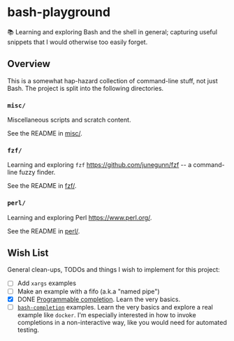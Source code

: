# bash-playground

📚 Learning and exploring Bash and the shell in general; capturing useful snippets that I would otherwise too easily forget.


## Overview

This is a somewhat hap-hazard collection of command-line stuff, not just Bash. The project is split into the following
directories.


### `misc/`

Miscellaneous scripts and scratch content.

See the README in [misc/](misc/).


### `fzf/`

Learning and exploring `fzf` <https://github.com/junegunn/fzf> -- a command-line fuzzy finder.

See the README in [fzf/](fzf/).


### `perl/`

Learning and exploring Perl <https://www.perl.org/>.

See the README in [perl/](perl/).


## Wish List

General clean-ups, TODOs and things I wish to implement for this project:

* [ ] Add `xargs` examples
* [ ] Make an example with a fifo (a.k.a "named pipe")
* [x] DONE [Programmable completion](https://www.gnu.org/software/bash/manual/html_node/Programmable-Completion.html). Learn the very basics.
* [ ] [`bash-completion`](https://github.com/scop/bash-completion) examples. Learn the very basics and explore a real example like `docker`. I'm especially interested
  in how to invoke completions in a non-interactive way, like you would need for automated testing.
